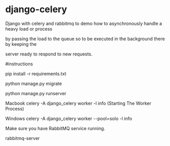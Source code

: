 # django-celery
Django with celery and rabbitmq to demo how to asynchronously handle a heavy load or process

by passing the load to the queue so to be executed in the background there by keeping the 

server ready to respond to new requests.

#instructions

pip install -r requirements.txt

python manage.py migrate

python manage.py runserver

Macbook
celery -A django_celery worker -l info (Starting The Worker Process)

Windows
celery -A django_celery worker --pool=solo -l info

Make sure you have RabbitMQ service running.

rabbitmq-server
